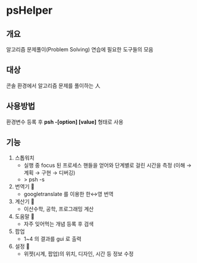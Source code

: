 # psHelper

## 개요

알고리즘 문제풀이(Problem Solving) 연습에 필요한 도구들의 모음

## 대상

콘솔 환경에서 알고리즘 문제를 풀이하는 人

## 사용방법

환경변수 등록 후 **psh \-\[option\] \[value\]** 형태로 사용

## 기능

1. 스톱워치
    + 실행 중 focus 된 프로세스 핸들을 얻어와 단계별로 걸린 시간을 측정 (이해 → 계획 → 구현 → 디버깅)
    + \> psh -s
2. 번역기 🚧
    + googletranslate 를 이용한 한↔영 번역
3. 계산기 🚧
    + 이산수학, 공학, 프로그래밍 계산
4. 도움말 🚧
    + 자주 잊어먹는 개념 등록 후 검색
5. 팝업
    + 1~4 의 결과를 gui 로 출력
6. 설정 🚧
    + 위젯(시계, 팝업)의 위치, 디자인, 시간 등 정보 수정
